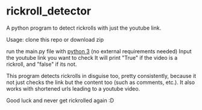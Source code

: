 # rickroll\_detector
A python program to detect rickrolls with just the youtube link.

Usage: clone this repo or download zip

run the main.py file with [python 3](https://www.python.org/downloads/) (no external requirements needed)
Input the youtube link you want to check
It will print "True" if the video is a rickroll, and "false" if its not.

This program detects rickrolls in disguise too, pretty consistently, because it not just checks the link but the content too (such as comments, etc.).
It also works with shortened urls leading to a youtube video.

Good luck and never get rickrolled again :D
